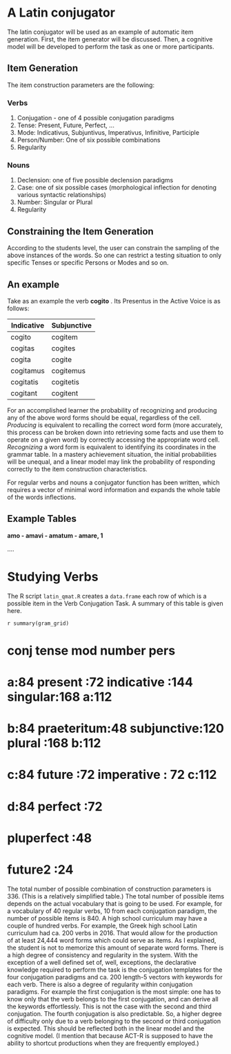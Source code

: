 # A Latin conjugator

The latin conjugator will be used as an example of automatic item generation.
First, the item generator will be discussed. 
Then, a cognitive model will be developed to perform the task as one or more
participants. 

## Item Generation

The item construction parameters are the following:

### Verbs

1. Conjugation - one of 4 possible conjugation paradigms
2. Tense: Present, Future, Perfect, ...
3. Mode: Indicativus, Subjuntivus, Imperativus, Infinitive, Participle
4. Person/Number: One of six possible combinations
5. Regularity

### Nouns

1. Declension: one of five possible declension paradigms 
2. Case: one of six
	possible cases (morphological inflection for denoting various syntactic
	relationships) 
3. Number: Singular or Plural 
4. Regularity

## Constraining the Item Generation

According to the students level, the user can constrain the sampling of the
above instances of the words. So one can restrict a testing situation to only
specific Tenses or specific Persons or Modes and so on. 

## An example

Take as an example the verb **cogito** . Its Presentus in the Active Voice is as follows:

| Indicative | Subjunctive |
|------------|-------------|
| cogito     | cogitem |
| cogitas | cogites |
| cogita | cogite |
| cogitamus | cogitemus |
| cogitatis | cogitetis |
| cogitant | cogitent |

For an accomplished learner the probability of recognizing and producing any of
the above word forms should be equal, regardless of the cell. *Producing* is
equivalent to recalling the correct word form (more accurately, this process can
be broken down into retrieving some facts and use them to operate on a given
word) by correctly accessing the appropriate word cell. *Recognizing* a word form is 
equivalent to identifying its coordinates in the grammar table. In a mastery achievement
situation, the initial probabilities will be unequal, and a linear model may link the
probability of responding correctly to the item construction characteristics. 

For regular verbs and nouns a conjugator function has been written, which
requires a vector of minimal word information and expands the whole table of the
words inflections.

## Example Tables

**amo - amavi - amatum - amare, 1**

....

# Studying Verbs

The R script `latin_qmat.R` creates a `data.frame` each row of which is a possible item in the Verb Conjugation Task. A summary of this table is given here.

`r summary(gram_grid)`
#  conj           tense             mod           number    pers   
#  a:84   present    :72   indicative :144   singular:168   a:112  
#  b:84   praeteritum:48   subjunctive:120   plural  :168   b:112
#  c:84   future     :72   imperative : 72                  c:112  
#  d:84   perfect    :72                                           
#         pluperfect :48                                           
#         future2    :24                                           

The total number of possible combination of construction parameters is 336. (This is a relatively simplified table.)
The total number of possible items depends on the actual vocabulary that is going to be used. For example, for a vocabulary of 40 regular verbs, 10 from each conjugation paradigm, the number of possible items is 840. A high school curriculum may have a couple of hundred verbs. For example, the Greek high school Latin curriculum had ca. 200 verbs in 2016. That would allow for the production of at least 24,444 word forms which could serve as items. As I explained, the student is not to memorize this amount of separate word forms. There is a high degree of consistency and regularity in the system. With the exception of a well defined set of, well, exceptions, the declarative knowledge required to perform the task is the conjugation templates for the four conjugation paradigms and ca. 200 length-5 vectors with keywords for each verb. There is also a degree of regularity within conjugation paradigms. For example the first conjugation is the most simple: one has to know only that the verb belongs to the first conjugation, and can derive all the keywords effortlessly. This is not the case with the second and third conjugation. The fourth conjugation is also predictable. So, a higher degree of difficulty only due to a verb belonging to the second or third conjugation is expected. This should be reflected both in the linear model and the cognitive model. (I mention that because ACT-R is supposed to have the ability to shortcut productions when they are frequently employed.)
